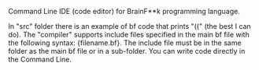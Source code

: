 Command Line IDE (code editor) for BrainF**k programming language.

In "src" folder there is an example of bf code that prints "((" (the best I can do).
The "compiler" supports include files specified in the main bf file with the following syntax: {filename.bf}. The include file must be in the same folder as the main bf file or in a sub-folder.
You can write code directly in the Command Line.
